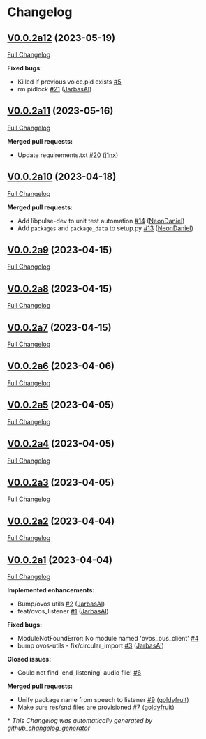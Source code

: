 # Changelog

## [V0.0.2a12](https://github.com/OpenVoiceOS/ovos-listener/tree/V0.0.2a12) (2023-05-19)

[Full Changelog](https://github.com/OpenVoiceOS/ovos-listener/compare/V0.0.2a11...V0.0.2a12)

**Fixed bugs:**

- Killed if previous voice.pid exists [\#5](https://github.com/OpenVoiceOS/ovos-listener/issues/5)
- rm pidlock [\#21](https://github.com/OpenVoiceOS/ovos-listener/pull/21) ([JarbasAl](https://github.com/JarbasAl))

## [V0.0.2a11](https://github.com/OpenVoiceOS/ovos-listener/tree/V0.0.2a11) (2023-05-16)

[Full Changelog](https://github.com/OpenVoiceOS/ovos-listener/compare/V0.0.2a10...V0.0.2a11)

**Merged pull requests:**

- Update requirements.txt [\#20](https://github.com/OpenVoiceOS/ovos-listener/pull/20) ([j1nx](https://github.com/j1nx))

## [V0.0.2a10](https://github.com/OpenVoiceOS/ovos-listener/tree/V0.0.2a10) (2023-04-18)

[Full Changelog](https://github.com/OpenVoiceOS/ovos-listener/compare/V0.0.2a9...V0.0.2a10)

**Merged pull requests:**

- Add libpulse-dev to unit test automation [\#14](https://github.com/OpenVoiceOS/ovos-listener/pull/14) ([NeonDaniel](https://github.com/NeonDaniel))
- Add `packages` and `package_data` to setup.py [\#13](https://github.com/OpenVoiceOS/ovos-listener/pull/13) ([NeonDaniel](https://github.com/NeonDaniel))

## [V0.0.2a9](https://github.com/OpenVoiceOS/ovos-listener/tree/V0.0.2a9) (2023-04-15)

[Full Changelog](https://github.com/OpenVoiceOS/ovos-listener/compare/V0.0.2a8...V0.0.2a9)

## [V0.0.2a8](https://github.com/OpenVoiceOS/ovos-listener/tree/V0.0.2a8) (2023-04-15)

[Full Changelog](https://github.com/OpenVoiceOS/ovos-listener/compare/V0.0.2a7...V0.0.2a8)

## [V0.0.2a7](https://github.com/OpenVoiceOS/ovos-listener/tree/V0.0.2a7) (2023-04-15)

[Full Changelog](https://github.com/OpenVoiceOS/ovos-listener/compare/V0.0.2a6...V0.0.2a7)

## [V0.0.2a6](https://github.com/OpenVoiceOS/ovos-listener/tree/V0.0.2a6) (2023-04-06)

[Full Changelog](https://github.com/OpenVoiceOS/ovos-listener/compare/V0.0.2a5...V0.0.2a6)

## [V0.0.2a5](https://github.com/OpenVoiceOS/ovos-listener/tree/V0.0.2a5) (2023-04-05)

[Full Changelog](https://github.com/OpenVoiceOS/ovos-listener/compare/V0.0.2a4...V0.0.2a5)

## [V0.0.2a4](https://github.com/OpenVoiceOS/ovos-listener/tree/V0.0.2a4) (2023-04-05)

[Full Changelog](https://github.com/OpenVoiceOS/ovos-listener/compare/V0.0.2a3...V0.0.2a4)

## [V0.0.2a3](https://github.com/OpenVoiceOS/ovos-listener/tree/V0.0.2a3) (2023-04-05)

[Full Changelog](https://github.com/OpenVoiceOS/ovos-listener/compare/V0.0.2a2...V0.0.2a3)

## [V0.0.2a2](https://github.com/OpenVoiceOS/ovos-listener/tree/V0.0.2a2) (2023-04-04)

[Full Changelog](https://github.com/OpenVoiceOS/ovos-listener/compare/V0.0.2a1...V0.0.2a2)

## [V0.0.2a1](https://github.com/OpenVoiceOS/ovos-listener/tree/V0.0.2a1) (2023-04-04)

[Full Changelog](https://github.com/OpenVoiceOS/ovos-listener/compare/f2dfa0c84898d7ba57901810ee50bf30f7d45030...V0.0.2a1)

**Implemented enhancements:**

- Bump/ovos utils [\#2](https://github.com/OpenVoiceOS/ovos-listener/pull/2) ([JarbasAl](https://github.com/JarbasAl))
- feat/ovos\_listener [\#1](https://github.com/OpenVoiceOS/ovos-listener/pull/1) ([JarbasAl](https://github.com/JarbasAl))

**Fixed bugs:**

- ModuleNotFoundError: No module named 'ovos\_bus\_client' [\#4](https://github.com/OpenVoiceOS/ovos-listener/issues/4)
- bump ovos-utils - fix/circular\_import [\#3](https://github.com/OpenVoiceOS/ovos-listener/pull/3) ([JarbasAl](https://github.com/JarbasAl))

**Closed issues:**

- Could not find 'end\_listening' audio file! [\#6](https://github.com/OpenVoiceOS/ovos-listener/issues/6)

**Merged pull requests:**

- Unify package name from speech to listener [\#9](https://github.com/OpenVoiceOS/ovos-listener/pull/9) ([goldyfruit](https://github.com/goldyfruit))
- Make sure res/snd files are provisioned [\#7](https://github.com/OpenVoiceOS/ovos-listener/pull/7) ([goldyfruit](https://github.com/goldyfruit))



\* *This Changelog was automatically generated by [github_changelog_generator](https://github.com/github-changelog-generator/github-changelog-generator)*
